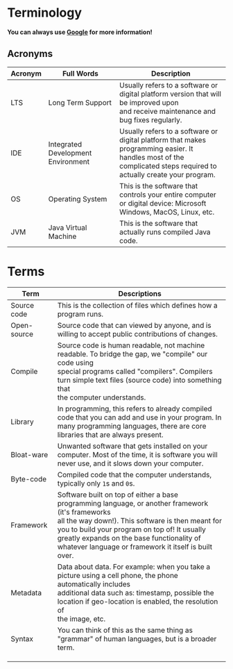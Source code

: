# Terminology

**You can always use [Google](https://google.com) for more information!**

## Acronyms

| Acronym | Full Words                         | Description                                                                                                                                                             |
|---------|------------------------------------|-------------------------------------------------------------------------------------------------------------------------------------------------------------------------|
| LTS     | Long Term Support                  | Usually refers to a software or digital platform version that will be improved upon <br> and receive maintenance and bug fixes regularly.                               |
| IDE     | Integrated Development Environment | Usually refers to a software or digital platform that makes programming easier. It <br> handles most of the complicated steps required to actually create your program. |
| OS      | Operating System                   | This is the software that controls your entire computer or digital device: Microsoft <br> Windows, MacOS, Linux, etc.                                                   |
| JVM     | Java Virtual Machine               | This is the software that actually runs compiled Java code.                                                                                                             |

# Terms

| Term        | Descriptions                                                                                                                                                                                                                                                                                                          |
|-------------|-----------------------------------------------------------------------------------------------------------------------------------------------------------------------------------------------------------------------------------------------------------------------------------------------------------------------|
| Source code | This is the collection of files which defines how a program runs.                                                                                                                                                                                                                                                     |
| Open-source | Source code that can viewed by anyone, and is willing to accept public contributions of changes.                                                                                                                                                                                                                      |
| Compile     | Source code is human readable, not machine readable. To bridge the gap, we "compile" our code using <br> special programs called "compilers". Compilers turn simple text files (source code) into something that <br>the computer understands.                                                                        |
| Library     | In programming, this refers to already compiled code that you can add and use in your program. In <br> many programming languages, there are core libraries that are always present.                                                                                                                                  |
| Bloat-ware  | Unwanted software that gets installed on your computer. Most of the time, it is software you will <br> never use, and it slows down your computer.                                                                                                                                                                    |
| Byte-code   | Compiled code that the computer understands, typically only `1`s and `0`s.                                                                                                                                                                                                                                            |
| Framework   | Software built on top of either a base programming language, or another framework (it's frameworks <br> all the way down!). This software is then meant for you to build your program on top of! It usually <br> greatly expands on the base functionality of whatever language or framework it itself is built over. |
| Metadata    | Data about data. For example: when you take a picture using a cell phone, the phone automatically includes <br> additional data such as: timestamp, possible the location if geo-location is enabled, the resolution of <br> the image, etc.                                                                          |
| Syntax      | You can think of this as the same thing as "grammar" of human languages, but is a broader term.                                                                                                                                                                                                                       |
|             |                                                                                                                                                                                                                                                                                                                       |
|             |                                                                                                                                                                                                                                                                                                                       |
|             |                                                                                                                                                                                                                                                                                                                       |

